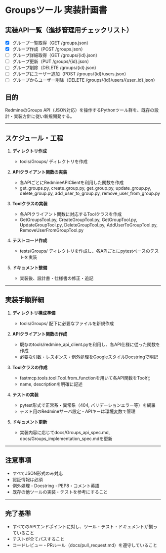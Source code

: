 # Groupsツール 実装計画書

## 実装API一覧（進捗管理用チェックリスト）

- [x] グループ一覧取得（GET /groups.json）
- [x] グループ作成（POST /groups.json）
- [ ] グループ詳細取得（GET /groups/{id}.json）
- [ ] グループ更新（PUT /groups/{id}.json）
- [ ] グループ削除（DELETE /groups/{id}.json）
- [ ] グループにユーザー追加（POST /groups/{id}/users.json）
- [ ] グループからユーザー削除（DELETE /groups/{id}/users/{user_id}.json）

## 目的

RedmineのGroups API（JSON対応）を操作するPythonツール群を、既存の設計・実装方針に従い新規開発する。

---

## スケジュール・工程

1. **ディレクトリ作成**
   - tools/Groups/ ディレクトリを作成

2. **APIクライアント関数の実装**
   - 各APIごとにRedmineAPIClientを利用した関数を作成
   - get_groups.py, create_group.py, get_group.py, update_group.py, delete_group.py, add_user_to_group.py, remove_user_from_group.py

3. **Toolクラスの実装**
   - 各APIクライアント関数に対応するToolクラスを作成
   - GetGroupsTool.py, CreateGroupTool.py, GetGroupTool.py, UpdateGroupTool.py, DeleteGroupTool.py, AddUserToGroupTool.py, RemoveUserFromGroupTool.py

4. **テストコード作成**
   - tests/Groups/ ディレクトリを作成し、各APIごとにpytestベースのテストを実装

5. **ドキュメント整備**
   - 実装後、設計書・仕様書の修正・追記

---

## 実装手順詳細

1. **ディレクトリ構成準備**
   - tools/Groups/ 配下に必要なファイルを新規作成

2. **APIクライアント関数の作成**
   - 既存のtools/redmine_api_client.pyを利用し、各API仕様に従った関数を作成
   - 必要な引数・レスポンス・例外処理をGoogleスタイルDocstringで明記

3. **Toolクラスの作成**
   - fastmcp.tools.tool.Tool.from_functionを用いて各API関数をTool化
   - name, descriptionを明確に記述

4. **テストの実装**
   - pytest形式で正常系・異常系（404, バリデーションエラー等）を網羅
   - テスト用のRedmineサーバ設定・APIキーは環境変数で管理

5. **ドキュメント更新**
   - 実装内容に応じてdocs/Groups_api_spec.md, docs/Groups_implementation_spec.mdを更新

---

## 注意事項

- すべてJSON形式のみ対応
- 認証情報は必須
- 例外処理・Docstring・PEP8・コメント英語
- 既存の他ツールの実装・テストを参考にすること

---

## 完了基準

- すべてのAPIエンドポイントに対し、ツール・テスト・ドキュメントが揃っていること
- テストが全てパスすること
- コードレビュー・PRルール（docs/pull_request.md）を遵守していること
